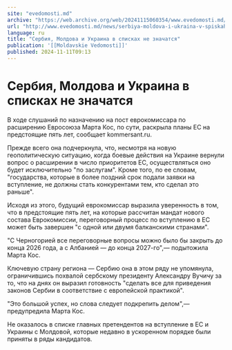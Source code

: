 ```yaml
---
site: "evedomosti.md"
archive: "https://web.archive.org/web/20241115060354/www.evedomosti.md/news/serbiya-moldova-i-ukraina-v-spiskah-ne-znachatsya"
url: "http://www.evedomosti.md/news/serbiya-moldova-i-ukraina-v-spiskah-ne-znachatsya"
language: ru
title: "Сербия, Молдова и Украина в списках не значатся"
publication: '[[Moldavskie Vedomosti]]'
published: 2024-11-11T09:13
---
```


# Сербия, Молдова и Украина в списках не значатся

В ходе слушаний по назначению на пост еврокомиссара по расширению Евросоюза Марта Кос, по сути, раскрыла планы ЕС на предстоящие пять лет, сообщает kommersant.ru.

Прежде всего она подчеркнула, что, несмотря на новую геополитическую ситуацию, когда боевые действия на Украине вернули вопрос о расширении в число приоритетов ЕС, осуществляться оно будет исключительно "по заслугам". Кроме того, по ее словам, "государства, которые в более поздний срок подали заявки на вступление, не должны стать конкурентами тем, кто сделал это раньше".

Исходя из этого, будущий еврокомиссар выразила уверенность в том, что в предстоящие пять лет, на которые рассчитан мандат нового состава Еврокомиссии, переговорный процесс по вступлению в ЕС может быть завершен "с одной или двумя балканскими странами".

"С Черногорией все переговорные вопросы можно было бы закрыть до конца 2026 года, а с Албанией — до конца 2027-го",— подытожила Марта Кос.

Ключевую страну региона — Сербию она в этом ряду не упомянула, ограничившись похвалой сербскому президенту Александру Вучичу за то, что на днях он выразил готовность "сделать все для приведения законов Сербии в соответствие с европейской практикой".

"Это большой успех, но слова следует подкрепить делом",— предупредила Марта Кос.

Не оказалось в списке главных претендентов на вступление в ЕС и Украины с Молдовой, которые недавно в ускоренном порядке были приняты в ряды кандидатов.
